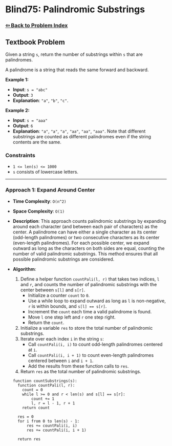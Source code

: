 # Blind75: Palindromic Substrings

### [⇦ Back to Problem Index](../../index.md)

## Textbook Problem

Given a string `s`, return the number of substrings within `s` that are palindromes.

A palindrome is a string that reads the same forward and backward.

**Example 1:**

- **Input**: `s = "abc"`
- **Output**: `3`
- **Explanation**: `"a"`, `"b"`, `"c"`.

**Example 2:**

- **Input**: `s = "aaa"`
- **Output**: `6`
- **Explanation**: `"a"`, `"a"`, `"a"`, `"aa"`, `"aa"`, `"aaa"`. Note that different substrings are counted as different palindromes even if the string contents are the same.

### Constraints

- `1 <= len(s) <= 1000`
- `s` consists of lowercase letters.

---

### Approach 1: Expand Around Center

- **Time Complexity**: `O(n^2)`
- **Space Complexity**: `O(1)`
- **Description**: This approach counts palindromic substrings by expanding around each character (and between each pair of characters) as the center. A palindrome can have either a single character as its center (odd-length palindromes) or two consecutive characters as its center (even-length palindromes). For each possible center, we expand outward as long as the characters on both sides are equal, counting the number of valid palindromic substrings. This method ensures that all possible palindromic substrings are considered.
- **Algorithm**:

  1. Define a helper function `countPali(l, r)` that takes two indices, `l` and `r`, and counts the number of palindromic substrings with the center between `s[l]` and `s[r]`.
     - Initialize a counter `count` to `0`.
     - Use a while loop to expand outward as long as `l` is non-negative, `r` is within bounds, and `s[l] == s[r]`.
     - Increment the `count` each time a valid palindrome is found.
     - Move `l` one step left and `r` one step right.
     - Return the `count`.
  2. Initialize a variable `res` to store the total number of palindromic substrings.
  3. Iterate over each index `i` in the string `s`:
     - Call `countPali(i, i)` to count odd-length palindromes centered at `i`.
     - Call `countPali(i, i + 1)` to count even-length palindromes centered between `i` and `i + 1`.
     - Add the results from these function calls to `res`.
  4. Return `res` as the total number of palindromic substrings.

  ```pseudo
  function countSubstrings(s):
    function countPali(l, r):
      count = 0
      while l >= 0 and r < len(s) and s[l] == s[r]:
          count += 1
          l, r = l - 1, r + 1
      return count

    res = 0
    for i from 0 to len(s) - 1:
        res += countPali(i, i)
        res += countPali(i, i + 1)

    return res
  ```
